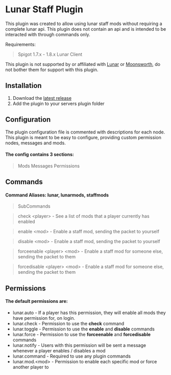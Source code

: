 # Lunar Staff Plugin
This plugin was created to allow using lunar staff mods without requiring a complete lunar api.
This plugin does not contain an api and is intended to be interacted with through commands only.

Requirements:
> Spigot 1.7.x - 1.8.x
> Lunar Client

This plugin is not supported by or affiliated with [Lunar](https://lunar.gg/) or [Moonsworth]([https://moonsworth.com/), do not bother them for support with this plugin.

## Installation
1. Download the [latest release](https://github.com/remailmc/LunarStaffPlugin/releases)
2. Add the plugin to your servers plugin folder

## Configuration
The plugin configuration file is commented with descriptions for each node.
This plugin is meant to be easy to configure, providing custom permission nodes, messages and mods.

#### The config contains 3 sections:
> Mods
> Messages
> Permissions

## Commands

#### Command Aliases: lunar, lunarmods, staffmods
> SubCommands

> check &lt;player&gt; - See a list of mods that a player currently has enabled

> enable &lt;mod&gt; - Enable a staff mod, sending the packet to yourself

> disable &lt;mod&gt; - Enable a staff mod, sending the packet to yourself

> forceenable &lt;player&gt; &lt;mod&gt; - Enable a staff mod for someone else, sending the packet to them

> forcedisable &lt;player&gt; &lt;mod&gt; - Enable a staff mod for someone else, sending the packet to them

## Permissions

#### The default permissions are:
- lunar.auto - If a player has this permission, they will enable all mods they have permission for, on login.
- lunar.check - Permission to use the **check** command
- lunar.toggle - Permission to use the **enable** and **disable** commands
- lunar.force - Permission to use the **forceenable** and **forcedisable** commands
- lunar.notify - Users with this permission will be sent a message whenever a player enables / disables a mod
- lunar.command - Required to use any plugin commands
- lunar.mod.&lt;mod&gt; -  Permission to enable each specific mod or force another player to
